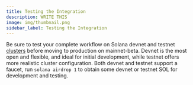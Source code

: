 ```yaml
---
title: Testing the Integration
description: WRITE THIS
image: img/thumbnail.png
sidebar_label: Testing the Integration
---
```

<!-- TODO: write description -->

Be sure to test your complete workflow on Solana devnet and testnet [clusters](/docs/core/clusters) before moving to production on mainnet-beta. Devnet is the most open and flexible, and ideal for initial development, while testnet offers more realistic cluster configuration. Both devnet and testnet support a faucet, run `solana airdrop 1` to obtain some devnet or testnet SOL for development and testing.
